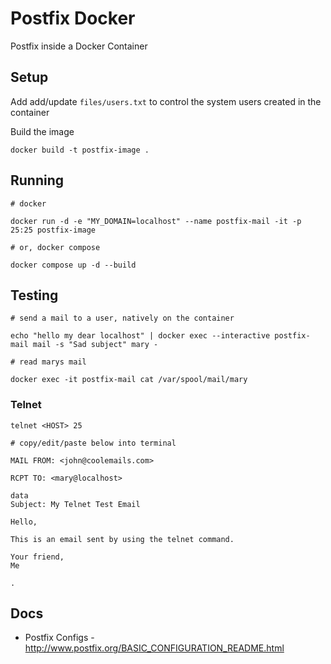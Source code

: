 # Postfix Docker
Postfix inside a Docker Container

## Setup

Add add/update `files/users.txt` to control the system users created in the container

Build the image
```
docker build -t postfix-image .
```

## Running
```
# docker

docker run -d -e "MY_DOMAIN=localhost" --name postfix-mail -it -p 25:25 postfix-image

# or, docker compose

docker compose up -d --build
```

## Testing
```
# send a mail to a user, natively on the container

echo "hello my dear localhost" | docker exec --interactive postfix-mail mail -s "Sad subject" mary -

# read marys mail

docker exec -it postfix-mail cat /var/spool/mail/mary
```

### Telnet
```
telnet <HOST> 25

# copy/edit/paste below into terminal

MAIL FROM: <john@coolemails.com>

RCPT TO: <mary@localhost>

data
Subject: My Telnet Test Email

Hello,

This is an email sent by using the telnet command.

Your friend,
Me

.

```

## Docs

- Postfix Configs - http://www.postfix.org/BASIC_CONFIGURATION_README.html
